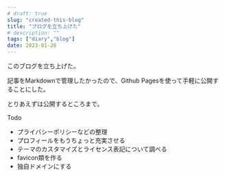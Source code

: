 ```yaml
---
# draft: true
slug: "created-this-blog"
title: "ブログを立ち上げた"
# description: ""
tags: ["diary","blog"]
date: 2023-01-28
---
```


このブログを立ち上げた。

記事をMarkdownで管理したかったので、Github Pagesを使って手軽に公開することにした。

とりあえずは公開するところまで。

Todo

- プライバシーポリシーなどの整理
- プロフィールをもうちょっと充実させる
- テーマのカスタマイズとライセンス表記について調べる
- favicon類を作る
- 独自ドメインにする
